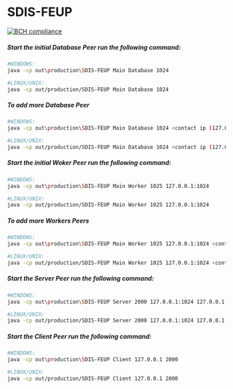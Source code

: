 # SDIS-FEUP
[![BCH compliance](https://bettercodehub.com/edge/badge/jflcarvalho/SDIS-FEUP?branch=develop)](https://bettercodehub.com/)


##### Start the initial Database Peer run the following command:
```bash
#WINDOWS:
java -cp out\production\SDIS-FEUP Main Database 1024

#LINUX/UNIX:
java -cp out/production/SDIS-FEUP Main Database 1024
```
##### To add more Database Peer
```bash
#WINDOWS:
java -cp out\production\SDIS-FEUP Main Database 1024 <contact ip (127.0.0.1:1024)>

#LINUX/UNIX:
java -cp out/production/SDIS-FEUP Main Database 1024 <contact ip (127.0.0.1:1024)>
```

##### Start the initial Woker Peer run the following command:
```bash
#WINDOWS:
java -cp out\production\SDIS-FEUP Main Worker 1025 127.0.0.1:1024

#LINUX/UNIX:
java -cp out/production/SDIS-FEUP Main Worker 1025 127.0.0.1:1024
```
##### To add more Workers Peers
```bash
#WINDOWS:
java -cp out\production\SDIS-FEUP Main Worker 1025 127.0.0.1:1024 <contact ip (127.0.0.1:1025)>

#LINUX/UNIX:
java -cp out/production/SDIS-FEUP Main Worker 1025 127.0.0.1:1024 <contact ip (127.0.0.1:1025)>
```

##### Start the Server Peer run the following command:
```bash
#WINDOWS:
java -cp out\production\SDIS-FEUP Server 2000 127.0.0.1:1024 127.0.0.1:1025

#LINUX/UNIX:
java -cp out/production/SDIS-FEUP Server 2000 127.0.0.1:1024 127.0.0.1:1025
```
##### Start the Client Peer run the following command:
```bash
#WINDOWS:
java -cp out\production\SDIS-FEUP Client 127.0.0.1 2000 

#LINUX/UNIX:
java -cp out/production/SDIS-FEUP Client 127.0.0.1 2000
```
